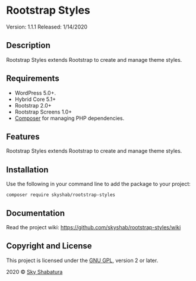 # Rootstrap Styles

Version: 1.1.1
Released: 1/14/2020

## Description

Rootstrap Styles extends Rootstrap to create and manage theme styles.

## Requirements

* WordPress 5.0+.
* Hybrid Core 5.1+
* Rootstrap 2.0+
* Rootstrap Screens 1.0+
* [Composer](https://getcomposer.org/) for managing PHP dependencies.

## Features

Rootstrap Styles extends Rootstrap to create and manage theme styles.

## Installation

Use the following in your command line to add the package to your project:

``` composer require skyshab/rootstrap-styles ```

## Documentation

Read the project wiki: https://github.com/skyshab/rootstrap-styles/wiki

## Copyright and License

This project is licensed under the [GNU GPL](http://www.gnu.org/licenses/old-licenses/gpl-2.0.html), version 2 or later.

2020 &copy; [Sky Shabatura](https://github.com/skyshab)

